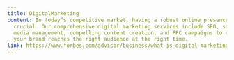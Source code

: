 ```yaml
---
title: DigitalMarketing
content: In today’s competitive market, having a robust online presence is
  crucial. Our comprehensive digital marketing services include SEO, social
  media management, compelling content creation, and PPC campaigns to ensure
  your brand reaches the right audience at the right time.
link: https://www.forbes.com/advisor/business/what-is-digital-marketing
---
```

